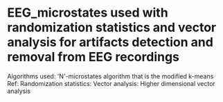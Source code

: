 # EEG_microstates used with randomization statistics and vector analysis for artifacts detection and removal from EEG recordings

Algorithms used: 'N'-microstates algorithm that is the modified k-means
Ref: 
Randomization statistics:
Vector analysis: Higher dimensional vector analysis
